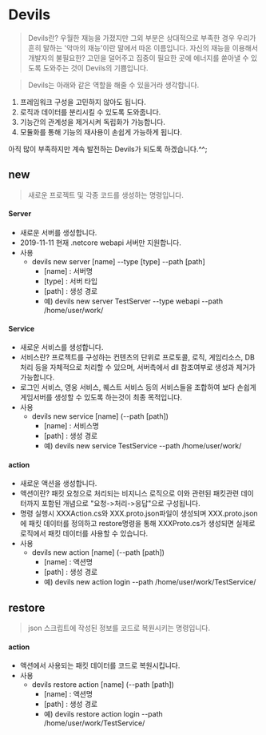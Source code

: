 # Devils
> Devils란? 우월한 재능을 가졌지만 그외 부분은 상대적으로 부족한 경우 우리가 흔히 말하는 '악마의 재능'이란 말에서 따온 이름입니다. 자신의 재능을 이용해서 개발자의 불필요한? 고민을 덜어주고 집중이 필요한 곳에 에너지를 쏟아낼 수 있도록 도와주는 것이 Devils의 기쁨입니다.

> Devils는 아래와 같은 역할을 해줄 수 있을거라 생각합니다.
1. 프레임워크 구성을 고민하지 않아도 됩니다.  
2. 로직과 데이터를 분리시킬 수 있도록 도와줍니다. 
3. 기능간의 관계성을 제거시켜 독립화가 가능합니다.
4. 모듈화를 통해 기능의 재사용이 손쉽게 가능하게 됩니다.

아직 많이 부족하지만 계속 발전하는 Devils가 되도록 하겠습니다.^^;



## new
> 새로운 프로젝트 및 각종 코드를 생성하는 명령입니다. 

#### Server
* 새로운 서버를 생성합니다.
* 2019-11-11 현재 .netcore webapi 서버만 지원합니다.
* 사용
  * devils new server [name] --type [type]  --path [path]
    * [name] : 서버명
    * [type] : 서버 타입
    * [path] : 생성 경로
    * 예) devils new server TestServer --type webapi --path /home/user/work/


#### Service
* 새로운 서비스를 생성합니다.
* 서비스란? 프로젝트를 구성하는 컨텐츠의 단위로 프로토콜, 로직, 게임리소스, DB처리 등을 자체적으로 처리할 수 있으며, 서버측에서 dll 참조여부로 생성과 제거가 가능합니다.
* 로그인 서비스, 영웅 서비스, 퀘스트 서비스 등의 서비스들을 조합하여 보다 손쉽게 게임서버를 생성할 수 있도록 하는것이 최종 목적입니다.
* 사용
  * devils new service [name] (--path [path])
    * [name] : 서비스명
    * [path] : 생성 경로
    * 예) devils new service TestService --path /home/user/work/  


#### action
* 새로운 액션을 생성합니다.
* 액션이란? 패킷 요청으로 처리되는 비지니스 로직으로 이와 관련된 패킷관련 데이터까지 포함된 개념으로 "요청->처리->응답"으로 구성됩니다.
* 명령 실행시 XXXAction.cs와 XXX.proto.json파일이 생성되며 XXX.proto.json에 패킷 데이터를 정의하고 restore명령을 통해 XXXProto.cs가 생성되면 실제로 로직에서 패킷 데이터를 사용할 수 있습니다.
* 사용
  * devils new action [name] (--path [path])
    * [name] : 액션명
    * [path] : 생성 경로
    * 예) devils new action login --path /home/user/work/TestService/



## restore
> json 스크립트에 작성된 정보를 코드로 복원시키는 명령입니다.


#### action
* 액션에서 사용되는 패킷 데이터를 코드로 복원시킵니다.
* 사용
  * devils restore action [name] (--path [path])
    * [name] : 액션명
    * [path] : 생성 경로
    * 예) devils restore action login --path /home/user/work/TestService/
